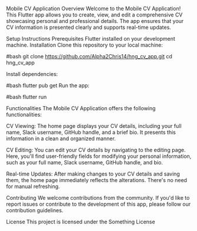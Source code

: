 Mobile CV Application
Overview
Welcome to the Mobile CV Application! This Flutter app allows you to create, view, and edit a comprehensive CV showcasing personal and professional details. The app ensures that your CV information is presented clearly and supports real-time updates.

Setup Instructions
Prerequisites
Flutter installed on your development machine.
Installation
Clone this repository to your local machine:

#bash
git clone https://github.com/Alpha2Chris14/hng_cv_app.git
cd hng_cv_app

Install dependencies:

#bash
flutter pub get
Run the app:

#bash
flutter run

Functionalities
The Mobile CV Application offers the following functionalities:

CV Viewing: The home page displays your CV details, including your full name, Slack username, GitHub handle, and a brief bio. It presents this information in a clean and organized manner.

CV Editing: You can edit your CV details by navigating to the editing page. Here, you'll find user-friendly fields for modifying your personal information, such as your full name, Slack username, GitHub handle, and bio.

Real-time Updates: After making changes to your CV details and saving them, the home page immediately reflects the alterations. There's no need for manual refreshing.

Contributing
We welcome contributions from the community. If you'd like to report issues or contribute to the development of this app, please follow our contribution guidelines.

License
This project is licensed under the Something License